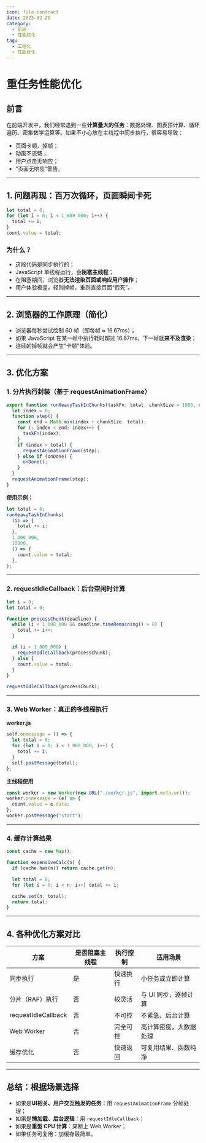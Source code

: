 ```yaml
---
icon: file-contract
date: 2025-02-20
category:
  - 前端
  - 性能优化
tag:
  - 工程化
  - 性能优化
---
```


# 重任务性能优化

## 前言

在前端开发中，我们经常遇到一些**计算量大的任务**：数据处理、图表预计算、循环遍历、密集数学运算等。如果不小心放在主线程中同步执行，很容易导致：

- 页面卡顿、掉帧；
- 动画不流畅；
- 用户点击无响应；
- “页面无响应”警告。

<!-- more -->

---

## 1. 问题再现：百万次循环，页面瞬间卡死

```js
let total = 0;
for (let i = 0; i < 1_000_000; i++) {
  total += i;
}
count.value = total;
```

### 为什么？

- 这段代码是同步执行的；
- JavaScript 单线程运行，会**阻塞主线程**；
- 在阻塞期间，浏览器**无法渲染页面或响应用户操作**；
- 用户体验极差，轻则掉帧，重则直接页面“假死”。

---

## 2. 浏览器的工作原理（简化）

- 浏览器每秒尝试绘制 60 帧（即每帧 ≈ 16.67ms）；
- 如果 JavaScript 在某一帧中执行耗时超过 16.67ms，下一帧就**来不及渲染**；
- 连续的掉帧就会产生“卡顿”体验。

---

## 3. 优化方案

### 1. 分片执行封装（基于 requestAnimationFrame）

```js
export function runHeavyTaskInChunks(taskFn, total, chunkSize = 1000, onDone) {
  let index = 0;
  function step() {
    const end = Math.min(index + chunkSize, total);
    for (; index < end; index++) {
      taskFn(index);
    }
    if (index < total) {
      requestAnimationFrame(step);
    } else if (onDone) {
      onDone();
    }
  }
  requestAnimationFrame(step);
}
```

**使用示例：**

```js
let total = 0;
runHeavyTaskInChunks(
  (i) => {
    total += i;
  },
  1_000_000,
  10000,
  () => {
    count.value = total;
  },
);
```

---

### 2. requestIdleCallback：后台空闲时计算

```js
let i = 0;
let total = 0;

function processChunk(deadline) {
  while (i < 1_000_000 && deadline.timeRemaining() > 0) {
    total += i++;
  }

  if (i < 1_000_000) {
    requestIdleCallback(processChunk);
  } else {
    count.value = total;
  }
}

requestIdleCallback(processChunk);
```

---

### 3. Web Worker：真正的多线程执行

**worker.js**

```js
self.onmessage = () => {
  let total = 0;
  for (let i = 0; i < 1_000_000; i++) {
    total += i;
  }
  self.postMessage(total);
};
```

**主线程使用**

```js
const worker = new Worker(new URL("./worker.js", import.meta.url));
worker.onmessage = (e) => {
  count.value = e.data;
};
worker.postMessage("start");
```

---

### 4. 缓存计算结果

```js
const cache = new Map();

function expensiveCalc(n) {
  if (cache.has(n)) return cache.get(n);

  let total = 0;
  for (let i = 0; i < n; i++) total += i;

  cache.set(n, total);
  return total;
}
```

---

## 4. 各种优化方案对比

| 方案                | 是否阻塞主线程 | 执行控制 | 适用场景               |
| ------------------- | -------------- | -------- | ---------------------- |
| 同步执行            | 是             | 快速执行 | 小任务或立即计算       |
| 分片（RAF）执行     | 否             | 较灵活   | 与 UI 同步，逐帧计算   |
| requestIdleCallback | 否             | 不可控   | 不紧急、后台计算       |
| Web Worker          | 否             | 完全可控 | 高计算密度，大数据处理 |
| 缓存优化            | 否             | 快速返回 | 可复用结果、函数纯净   |

---

## 总结：根据场景选择

- 如果是**UI相关、用户交互触发的任务**：用 `requestAnimationFrame` 分帧处理；
- 如果是**懒加载、后台逻辑**：用 `requestIdleCallback`；
- 如果是**重型 CPU 计算**：果断上 Web Worker；
- 如果任务可复用：加缓存最简单。
